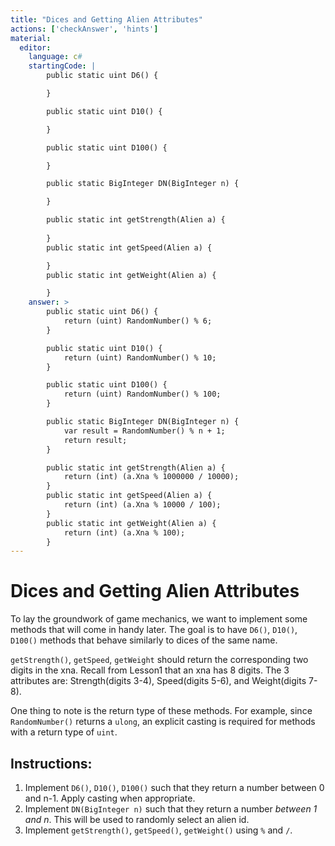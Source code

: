```yaml
---
title: "Dices and Getting Alien Attributes"
actions: ['checkAnswer', 'hints']
material: 
  editor:
    language: c#
    startingCode: | 
        public static uint D6() {

        }

        public static uint D10() {

        }

        public static uint D100() {

        }

        public static BigInteger DN(BigInteger n) {

        }

        public static int getStrength(Alien a) {
          
        }
        public static int getSpeed(Alien a) {

        }
        public static int getWeight(Alien a) {

        }
    answer: > 
        public static uint D6() {
            return (uint) RandomNumber() % 6; 
        }

        public static uint D10() {
            return (uint) RandomNumber() % 10; 
        }

        public static uint D100() {
            return (uint) RandomNumber() % 100; 
        }

        public static BigInteger DN(BigInteger n) {
            var result = RandomNumber() % n + 1; 
            return result; 
        }

        public static int getStrength(Alien a) {
            return (int) (a.Xna % 1000000 / 10000); 
        }
        public static int getSpeed(Alien a) {
            return (int) (a.Xna % 10000 / 100); 
        }
        public static int getWeight(Alien a) {
            return (int) (a.Xna % 100); 
        }
---
```


# Dices and Getting Alien Attributes

To lay the groundwork of game mechanics, we want to implement some methods that will come in handy later. The goal is to have `D6()`, `D10()`, `D100()` methods that behave similarly to dices of the same name. 

`getStrength()`, `getSpeed`, `getWeight` should return the corresponding two digits in the xna. Recall from Lesson1 that an xna has 8 digits. The 3 attributes are: Strength(digits 3-4), Speed(digits 5-6), and Weight(digits 7-8). 

One thing to note is the return type of these methods. For example, since `RandomNumber()` returns a `ulong`, an explicit casting is required for methods with a return type of `uint`. 

## Instructions: 
1. Implement `D6()`, `D10()`, `D100()` such that they return a number between 0 and n-1. Apply casting when appropriate. 
2. Implement `DN(BigInteger n)` such that they return a number *between 1 and n*. This will be used to randomly select an alien id. 
3. Implement `getStrength()`, `getSpeed()`, `getWeight()` using `%` and `/`. 
